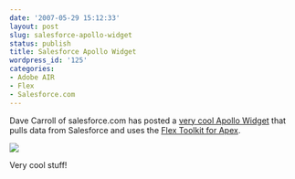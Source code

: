 ```yaml
---
date: '2007-05-29 15:12:33'
layout: post
slug: salesforce-apollo-widget
status: publish
title: Salesforce Apollo Widget
wordpress_id: '125'
categories:
- Adobe AIR
- Flex
- Salesforce.com
---
```


Dave Carroll of salesforce.com has posted a [very cool Apollo Widget](http://blog.sforce.com/sforce/2007/05/desktop_widgets.html) that pulls data from Salesforce and uses the [Flex Toolkit for Apex](http://www.jamesward.org/wordpress/2007/04/17/the-open-source-flex-and-apollo-toolkit-for-salesforcecom/).

![](http://blog.sforce.com/photos/uncategorized/2007/05/25/mainscreen_5.jpg)

Very cool stuff!
